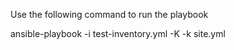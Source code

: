 Use the following command to run the playbook

ansible-playbook -i test-inventory.yml -K -k site.yml

